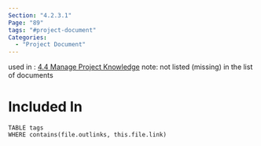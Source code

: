 ```yaml
---
Section: "4.2.3.1"
Page: "89"
tags: "#project-document"
Categories:
  - "Project Document"
---
```

used in : [4.4 Manage Project Knowledge](4.4%20Manage%20Project%20Knowledge.md)
note: not listed (missing) in the list of documents

# Included In
```dataview
TABLE tags
WHERE contains(file.outlinks, this.file.link)
```
